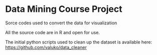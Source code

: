 # Data Mining Course Project
Sorce codes used to convert the data for visualization 

All the source code are in R and open for use.

The initial python scripts used to clean up the dataset is available here: https://github.com/valuko/data_cleaner
